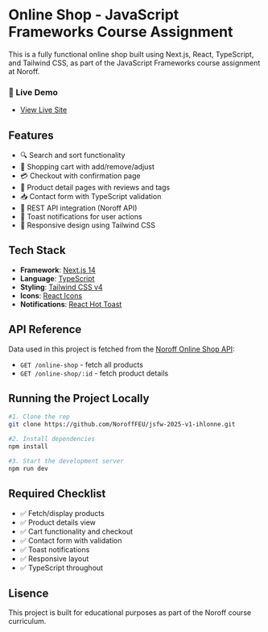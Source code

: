 # Online Shop - JavaScript Frameworks Course Assignment

This is a fully functional online shop built using Next.js, React, TypeScript, and Tailwind CSS, as part of the JavaScript Frameworks course assignment at Noroff.

### 🚀 Live Demo

- [View Live Site]()

## Features

- 🔍 Search and sort functionality
- 🛒 Shopping cart with add/remove/adjust
- 💳 Checkout with confirmation page
- 🧾 Product detail pages with reviews and tags
- 📥 Contact form with TypeScript validation
- 📡 REST API integration (Noroff API)
- 🔔 Toast notifications for user actions
- 📱 Responsive design using Tailwind CSS

## Tech Stack

- **Framework**: [Next.js 14](https://nextjs.org/)
- **Language**: [TypeScript](https://www.typescriptlang.org/)
- **Styling**: [Tailwind CSS v4](https://tailwindcss.com/)
- **Icons**: [React Icons](https://react-icons.github.io/react-icons/)
- **Notifications**: [React Hot Toast](https://react-hot-toast.com/)

## API Reference

Data used in this project is fetched from the [Noroff Online Shop API](https://docs.noroff.dev/docs/v2/basic/online-shop):

- `GET /online-shop` - fetch all products
- `GET /online-shop/:id` - fetch product details

## Running the Project Locally

```bash
#1. Clone the rep
git clone https://github.com/NoroffFEU/jsfw-2025-v1-ihlonne.git

#2. Install dependencies
npm install

#3. Start the development server
npm run dev
```

## Required Checklist

- ✅ Fetch/display products
- ✅ Product details view
- ✅ Cart functionality and checkout
- ✅ Contact form with validation
- ✅ Toast notifications
- ✅ Responsive layout
- ✅ TypeScript throughout

## Lisence

This project is built for educational purposes as part of the Noroff course curriculum.
